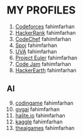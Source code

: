 # MY PROFILES
1. [Codeforces](http://codeforces.com/profile/fahimfarhan) fahimfarhan  
2. [HackerRank](https://www.hackerrank.com/fahimfarhan) fahimfarhan
3. [CodeChef](https://www.codechef.com/users/fahimfarhan) fahimfarhan
4. [Spoj](https://www.spoj.com/users/fahimfarhan/) fahimfarhan
5. [UVA](https://uva.onlinejudge.org/) fahimfarhan
6. [Project Euler](https://projecteuler.net) fahimfarhan
7. [Code Jam](https://codingcompetitions.withgoogle.com/profile) fahimfarhan
8. [HackerEarth](https://www.hackerearth.com/@fahimfarhan) fahimfarhan

 ## AI
9. [codingame](https://www.codingame.com/home) fahimfarhan
10. [gvgai](http://www.gvgai.net/index.php) fahimfarhan
11. [halite.io](https://halite.io) fahimfarhan
12. [kaggle](https://www.kaggle.com/fahimfarhan) fahimfarhan
13. [theaigames](http://theaigames.com) fahimfarhan